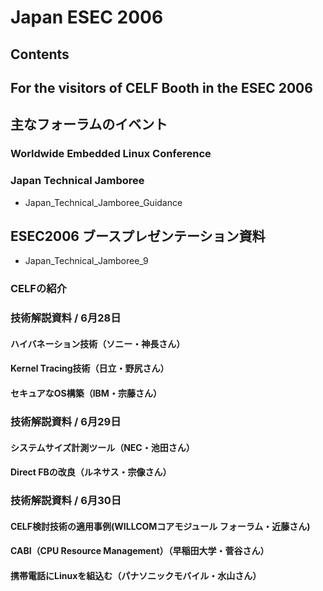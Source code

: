 # Japan ESEC 2006
## Contents
## For the visitors of CELF Booth in the ESEC 2006
## 主なフォーラムのイベント
### Worldwide Embedded Linux Conference
### Japan Technical Jamboree
* Japan_Technical_Jamboree_Guidance
## ESEC2006 ブースプレゼンテーション資料
* Japan_Technical_Jamboree_9
### CELFの紹介
### 技術解説資料 / 6月28日
#### ハイバネーション技術（ソニー・神長さん）
#### Kernel Tracing技術（日立・野尻さん）
#### セキュアなOS構築（IBM・宗藤さん）
### 技術解説資料 / 6月29日
#### システムサイズ計測ツール（NEC・池田さん）
#### Direct FBの改良（ルネサス・宗像さん）
### 技術解説資料 / 6月30日
#### CELF検討技術の適用事例(WILLCOMコアモジュール フォーラム・近藤さん)
#### CABI（CPU Resource Management）（早稲田大学・菅谷さん）
#### 携帯電話にLinuxを組込む（パナソニックモバイル・水山さん）
